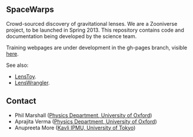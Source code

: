 SpaceWarps
----------

Crowd-sourced discovery of gravitational lenses. We are a Zooniverse project, 
to be launched in Spring 2013. This repository contains code and documentation
being developed by the science team.

Training webpages are under development in the gh-pages branch, visible 
[here](drphilmarshall.github.com/SpaceWarps/).

See also:
* [LensToy](http://github.com/slowe/LensToy/).
* [LensWrangler](http://github.com/drphilmarshall/LensWrangler/).


Contact
-------

* Phil Marshall ([Physics Department, University of Oxford](http://www2.physics.ox.ac.uk/research/astrophysics))
* Aprajita Verma ([Physics Department, University of Oxford](http://www2.physics.ox.ac.uk/research/astrophysics))
* Anupreeta More ([Kavli IPMU, University of Tokyo](http://www.ipmu.jp/))
